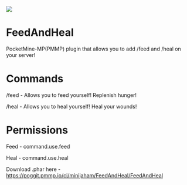 <img src="https://github.com/minijaham/FeedAndHeal/blob/master/Steak.png">

# FeedAndHeal
PocketMine-MP(PMMP) plugin that allows you to add /feed and /heal on your server!

# Commands
/feed - Allows you to feed yourself! Replenish hunger!

/heal - Allows you to heal yourself! Heal your wounds!

# Permissions
Feed - command.use.feed

Heal - command.use.heal

Download .phar here - https://poggit.pmmp.io/ci/minijaham/FeedAndHeal/FeedAndHeal
